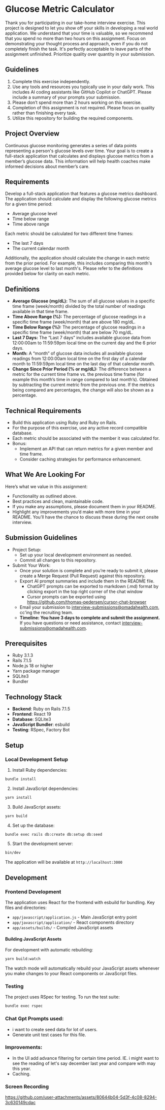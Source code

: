 # Glucose Metric Calculator

Thank you for participating in our take-home interview exercise. This project is designed to let you show off your skills in developing a real world application. We understand that your time is valuable, so we recommend that you spend no more than two hours on this assignment. Focus on demonstrating your thought process and approach, even if you do not completely finish the task. It's perfectly acceptable to leave parts of the assignment unfinished. Prioritize quality over quantity in your submission.

## Guidelines
1. Complete this exercise independently.
2. Use any tools and resources you typically use in your daily work. This includes AI coding assistants like GitHub Copilot or ChatGPT. Please include a summary of your prompts your submission.
3. Please don’t spend more than 2 hours working on this exercise.
4. Completion of this assignment is not required. Please focus on quality rather than finishing every task.
5. Utilize this repository for building the required components.

## Project Overview
Continuous glucose monitoring generates a series of data points representing a person's glucose levels over time. Your goal is to create a full-stack application that calculates and displays glucose metrics from a member’s glucose data. This information will help health coaches make informed decisions about member’s care.

## Requirements
Develop a full-stack application that features a glucose metrics dashboard. The application should calculate and display the following glucose metrics for a given time period:
- Average glucose level
- Time below range
- Time above range

Each metric should be calculated for two different time frames: 
- The last 7 days
- The current calendar month

Additionally, the application should calculate the change in each metric from the prior period. For example, this includes comparing this month's average glucose level to last month's. Please refer to the definitions provided below for clarity on each metric.

## Definitions
- **Average Glucose (mg/dL):** The sum of all glucose values in a specific time frame (week/month) divided by the total number of readings available in that time frame.
- **Time Above Range (%):** The percentage of glucose readings in a specific time frame (week/month) that are above 180 mg/dL.
- **Time Below Range (%):** The percentage of glucose readings in a specific time frame (week/month) that are below 70 mg/dL. 
- **Last 7 Days:** The “Last 7 days” includes available glucose data from 12:00:00am to 11:59:59pm local time on the current day and the 6 prior days. 
- **Month:** A “month” of glucose data includes all available glucose readings from 12:00:00am local time on the first day of a calendar month to 11:59:59pm local time on the last day of that calendar month.
- **Change Since Prior Period (% or mg/dL):** The difference between a metric for the current time frame vs. the previous time frame (for example this month’s time in range compared to last month’s). Obtained by subtracting the current metric from the previous one. If the metrics being compared are percentages, the change will also be shown as a percentage.

## Technical Requirements
- Build this application using Ruby and Ruby on Rails.
- For the purpose of this exercise, use any active record compatible database. 
- Each metric should be associated with the member it was calculated for.
- Bonus:
  - Implement an API that can return metrics for a given member and time frame.
  - Consider caching strategies for performance enhancement.

## What We Are Looking For
Here’s what we value in this assignment:
- Functionality as outlined above.
- Best practices and clean, maintainable code.
- If you make any assumptions, please document them in your README.
- Highlight any improvements you’d make with more time in your README. You’ll have the chance to discuss these during the next onsite interview.

## Submission Guidelines
- Project Setup:
  - Set up your local development environment as needed.
  - Commit all changes to this repository.
- Submit Your Work:
  - Once your solution is complete and you’re ready to submit it, please create a Merge Request (Pull Request) against this repository.
  - Export AI prompt summaries and include them in the README file.
    - ChatGPT prompts can be exported to markdown (.md) format by clicking export in the top right corner of the chat window
    - Cursor prompts can be exported using https://github.com/thomas-pedersen/cursor-chat-browser
  - Email your submission to interview-submissions@omadahealth.com, cc'ing the recruiting team.
  - **Timeline: You have 3 days to complete and submit the assignment.** If you have questions or need assistance, contact interview-submissions@omadahealth.com.

## Prerequisites

- Ruby 3.1.3
- Rails 7.1.5
- Node.js 18 or higher
- Yarn package manager
- SQLite3
- Bundler

## Technology Stack

- **Backend**: Ruby on Rails 7.1.5
- **Frontend**: React 19
- **Database**: SQLite3
- **JavaScript Bundler**: esbuild
- **Testing**: RSpec, Factory Bot

## Setup

### Local Development Setup

1. Install Ruby dependencies:
```bash
bundle install
```

2. Install JavaScript dependencies:
```bash
yarn install
```

3. Build JavaScript assets:
```bash
yarn build
```

4. Set up the database:
```bash
bundle exec rails db:create db:setup db:seed
```

5. Start the development server:
```bash
bin/dev
```

The application will be available at `http://localhost:3000`

## Development

### Frontend Development

The application uses React for the frontend with esbuild for bundling. Key files and directories:

- `app/javascript/application.js` - Main JavaScript entry point
- `app/javascript/application/` - React components directory
- `app/assets/builds/` - Compiled JavaScript assets

#### Building JavaScript Assets

For development with automatic rebuilding:
```bash
yarn build:watch
```

The watch mode will automatically rebuild your JavaScript assets whenever you make changes to your React components or JavaScript files.

### Testing

The project uses RSpec for testing. To run the test suite:

```bash
bundle exec rspec
```


### Chat Gpt Prompts used:

- i want to create seed data for lot of users.
- Generate unit test cases for this file.

### Improvements:

- In the UI add advance filtering for certain time period. IE. i might want to see the reading of let's say december last year and compare with may this year.
- Caching.

### Screen Recording
https://github.com/user-attachments/assets/80644b04-5d3f-4c08-8294-3c630149cdac


